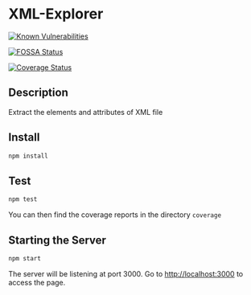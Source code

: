 # XML-Explorer

[![Known Vulnerabilities](https://snyk.io/test/github/ocinpp/XML-Explorer/badge.svg?targetFile=package.json)](https://snyk.io/test/github/ocinpp/XML-Explorer?targetFile=package.json)

[![FOSSA Status](https://app.fossa.com/api/projects/git%2Bgithub.com%2Focinpp%2FXML-Explorer.svg?type=shield)](https://app.fossa.com/projects/git%2Bgithub.com%2Focinpp%2FXML-Explorer?ref=badge_shield)

[![Coverage Status](https://coveralls.io/repos/github/ocinpp/XML-Explorer/badge.svg?branch=master)](https://coveralls.io/github/ocinpp/XML-Explorer?branch=master)

## Description

Extract the elements and attributes of XML file

## Install

```bash
npm install
```

## Test

```bash
npm test
```

You can then find the coverage reports in the directory `coverage`

## Starting the Server

```bash
npm start
```

The server will be listening at port 3000. Go to [http://localhost:3000](http://localhost:3000) to access the page.
